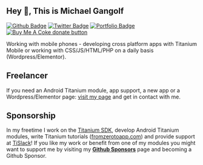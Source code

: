 ## Hey 👋, This is Michael Gangolf
[![Github Badge](https://img.shields.io/badge/-m1ga-grey?style=flat&logo=github&logoColor=white&link=https://github.com/m1ga/)](https://www.github.com/m1ga/) [![Twitter Badge](https://img.shields.io/badge/-michaelgangolf-00acee?style=flat&logo=twitter&logoColor=white&link=https://twitter.com/michaelgangolf/)](https://www.twitter.com/michaelgangolf/) [![Portfolio Badge](https://img.shields.io/badge/portfolio-web-blue?style=flat&link=https://migaweb.de/)](https://migaweb.de/) 
<span class="badge-buymeacoffee"><a href="https://www.buymeacoffee.com/miga" title="donate"><img src="https://img.shields.io/badge/buy%20me%20a%20coke-donate-orange.svg" alt="Buy Me A Coke donate button" /></a></span>

<p>Working with mobile phones - developing cross platform apps with Titanium Mobile or working with CSS/JS/HTML/PHP on a daily basis (Wordpress/Elementor).</p>

## Freelancer

If you need an Android Titanium module, app support, a new app or a Wordpress/Elementor page: [visit my page](https://migaweb.de) and get in contact with me.

## Sponsorship

In my freetime I work on the [Titanium SDK](https://github.com/tidev/titanium-sdk), develop Android Titanium modules, write Titanium tutorials ([fromzerotoapp.com](fromzerotoapp.com)) and provide support at [TiSlack](https://tidev.slack.com/)! If you like my work or benefit from one of my modules you might want to support me by visiting my <b>[Github Sponsors](https://github.com/sponsors/m1ga)</b> page and becoming a Github Sponsor.
